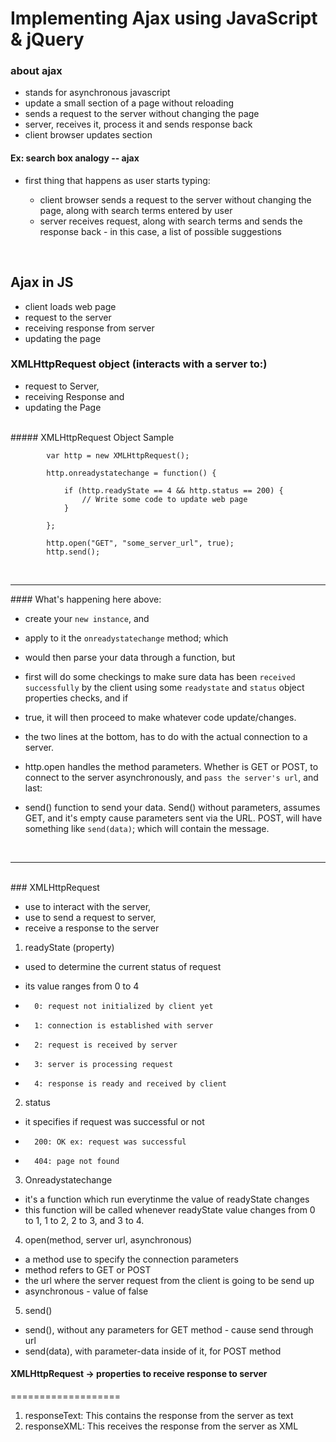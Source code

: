 Implementing Ajax using JavaScript & jQuery
=============================================

### about ajax
- stands for asynchronous javascript
- update a small section of a page without reloading
- sends a request to the server without changing the page
- server, receives it, process it and sends response back
- client browser updates section

#### Ex: search box analogy -- ajax
- first thing that happens as user starts typing:

	*	client browser sends a request to the server without changing
		the page, along with search terms entered by user 		
	*	server receives request, along with search terms and sends the response
		back - in this case, a list of possible suggestions
		
<br />	

## Ajax in JS 

- client loads web page
- request to the server
- receiving response from server
- updating the page



### XMLHttpRequest object (interacts with a server to:)
- request to Server,
- receiving Response and 
- updating the Page

<br />
##### XMLHttpRequest Object Sample

```
		var http = new XMLHttpRequest();
		
		http.onreadystatechange = function() {

			if (http.readyState == 4 && http.status == 200) {
				// Write some code to update web page
			}

		};

		http.open("GET", "some_server_url", true);
		http.send();

```
<br />
<hr />
#### What's happening here above:

- 	create your `new instance`, and
- 	apply to it the `onreadystatechange` method; which 
- 	would then parse your data through a function, but 
-	first will do some checkings to make sure data has been
  	`received` `successfully` by the client using some
  	`readystate` and `status` object properties checks, and if
- 	true, it will then proceed to make whatever code update/changes.

- 	the two lines at the bottom, has to do with the actual connection
	to a server.
-  	http.open handles the method parameters. Whether is GET or POST,
  	to connect to the server asynchronously, and 
  	`pass the server's url`, and last:
- 	send() function to send your data. Send() without parameters, assumes
        GET, and it's empty cause parameters sent via the URL. POST, will 
        have something like `send(data)`; which will contain the message.

<br />
<hr />

<br />
### XMLHttpRequest

- use to interact with the server,
- use to send a request to server,
- receive a response to the server

1) readyState (property)
-  used to determine the current status of request
-  its value ranges from 0 to 4

-		0: request not initialized by client yet
-		1: connection is established with server
-		2: request is received by server
-		3: server is processing request
-		4: response is ready and received by client

2. status
-  it specifies if request was successful or not

-		200: OK ex: request was successful
-		404: page not found


3. Onreadystatechange
-  it's a function which run everytinme the value of readyState changes
-  this function will be called whenever readyState value changes from
   0 to 1, 1 to 2, 2 to 3, and 3 to 4.

4. open(method, server url, asynchronous)
-  a method use to specify the connection parameters
-  method refers to GET or POST
-  the url where the server request from the client is going to be send up
-  asynchronous - value of false

5. send()
-  send(), without any parameters for GET method - cause send through url
-  send(data), with parameter-data inside of it, for POST method


#### XMLHttpRequest -> properties to receive response to server
===================

1. responseText: This contains the response from the server as text
2. responseXML:  This receives the response from the server as XML






